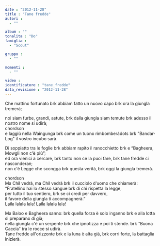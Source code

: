 ```yaml
---
date : "2012-11-28"
title : "Tane fredde"
autori : 
  - ""

album : ""
tonalita : "Do"
famiglia : 
  - "Scout"

gruppo : 
  - ""

momenti : 
  - ""

video : 
identificatore : "tane_fredde"
data_revisione : "2012-11-28"
---
```

  
  
Che mattino fortunato brk abbiam fatto un nuovo capo brk ora la giungla tremerà;   
  
noi siam furbe, grandi, astute, brk dalla giungla siam temute brk adesso il nostro nome si udirà;  
chordson  
e laggiù nella Waingunga brk come un tuono rimbomberàdots brk "Bandar-Log" il vostro incubo sarà.  
  
  
  
Di soppiatto tra le foglie brk abbiam rapito il ranocchietto brk e “Bagheera, Mowgli non c'è più”;  
ed ora vienici a cercare, brk tanto non ce la puoi fare, brk tane fredde ci nasconderan;  
non c'è Legge che scongga brk questa verità, brk oggi la giungla tremerà.  
  
  
chordson  
Ma Chil vedrà, ma Chil vedrà brk il cucciolo d'uomo che chiamerà:  
 “Fratellino hai lo stesso sangue brk  di chi rispetta la legge,  
per tutto il tuo sentiero, brk se ci credi per davvero,  
il favore della giungla ti accompagnerà.”  
Laila lalala lala! Laila lalala lala!  
  
  
  
Ma Baloo e Bagheera sanno: brk quella forza è solo inganno brk e alla lotta si preparano di già;  
nella giungla c'è un serpente brk che ipnotizza e poi ti stende. brk “Buona Caccia” tra le rocce si udirà.  
Tane fredde all'orizzonte brk e la luna è alta già, brk corri forte, la battaglia inizierà.  
  
